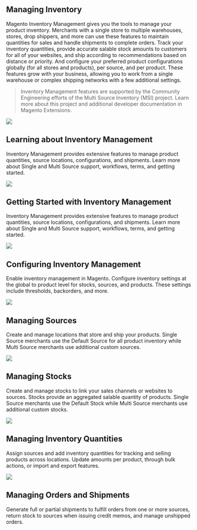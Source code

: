 Managing Inventory
--

Magento Inventory Management gives you the tools to manage your product inventory. Merchants with a single store to multiple warehouses, stores, drop shippers, and more can use these features to maintain quantities for sales and handle shipments to complete orders. Track your inventory quantities, provide accurate salable stock amounts to customers for all of your websites, and ship according to recommendations based on distance or priority. And configure your preferred product configurations globally (for all stores and products), per source, and per product. These features grow with your business, allowing you to work from a single warehouse or complex shipping networks with a few additional settings.

> Inventory Management features are supported by the Community Engineering efforts of the Multi Source Inventory (MSI) project. Learn more about this project and additional developer documentation in Magento Extensions.

![](https://docs.magento.com/m2/ce/user_guide/Resources/Images/tile-global-communications_212x148.png)
## Learning about Inventory Management

Inventory Management provides extensive features to manage product quantities, source locations, configurations, and shipments. Learn more about Single and Multi Source support, workflows, terms, and getting started.

![](https://docs.magento.com/m2/ce/user_guide/Resources/Images/tile-content_212x148.png)
## Getting Started with Inventory Management

Inventory Management provides extensive features to manage product quantities, source locations, configurations, and shipments. Learn more about Single and Multi Source support, workflows, terms, and getting started.

![](https://docs.magento.com/m2/ce/user_guide/Resources/Images/tile-content-staging_212x148.png)
## Configuring Inventory Management

Enable inventory management in Magento. Configure inventory settings at the global to product level for stocks, sources, and products. These settings include thresholds, backorders, and more.

![](https://docs.magento.com/m2/ce/user_guide/Resources/Images/tile-global-shipping_212x148.png)
## Managing Sources

Create and manage locations that store and ship your products. Single Source merchants use the Default Source for all product inventory while Multi Source merchants use additional custom sources.

![](https://docs.magento.com/m2/ce/user_guide/Resources/Images/tile-packages_212x148.png)
## Managing Stocks

Create and manage stocks to link your sales channels or websites to sources. Stocks provide an aggregated salable quantity of products. Single Source merchants use the Default Stock while Multi Source merchants use additional custom stocks.

![](https://docs.magento.com/m2/ce/user_guide/Resources/Images/tile-compliance_212x148.png)
## Managing Inventory Quantities

Assign sources and add inventory quantities for tracking and selling products across locations. Update amounts per product, through bulk actions, or import and export features.

![](https://docs.magento.com/m2/ce/user_guide/Resources/Images/tile-intl-shipping_212x148.png)
## Managing Orders and Shipments

Generate full or partial shipments to fulfill orders from one or more sources, return stock to sources when issuing credit memos, and manage unshipped orders.